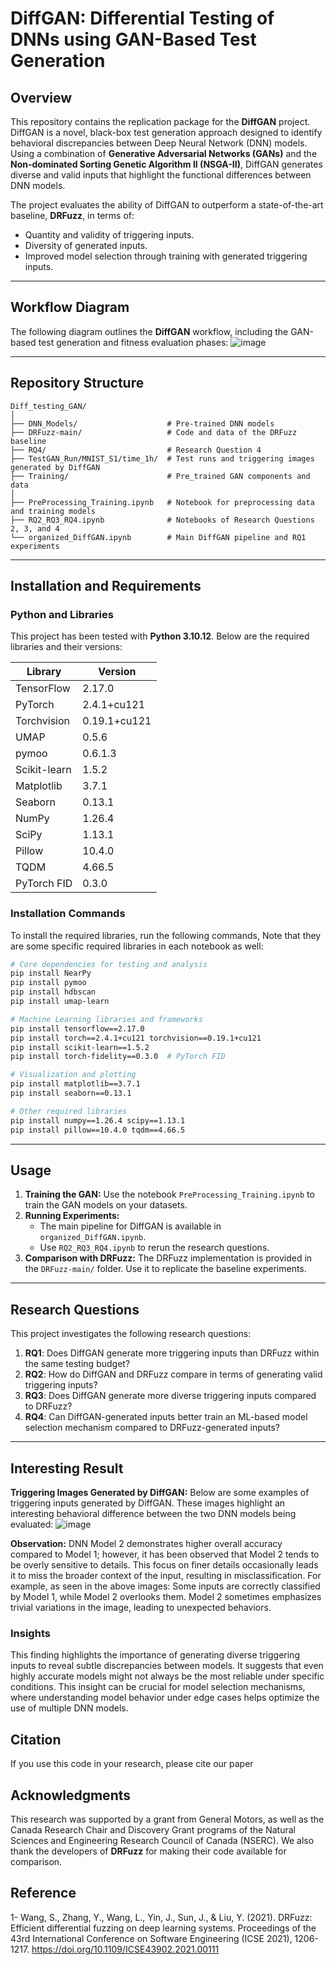 # DiffGAN: Differential Testing of DNNs using GAN-Based Test Generation

## Overview
This repository contains the replication package for the **DiffGAN** project. DiffGAN is a novel, black-box test generation approach designed to identify behavioral discrepancies between Deep Neural Network (DNN) models. Using a combination of **Generative Adversarial Networks (GANs)** and the **Non-dominated Sorting Genetic Algorithm II (NSGA-II)**, DiffGAN generates diverse and valid inputs that highlight the functional differences between DNN models.

The project evaluates the ability of DiffGAN to outperform a state-of-the-art baseline, **DRFuzz**, in terms of:
- Quantity and validity of triggering inputs.
- Diversity of generated inputs.
- Improved model selection through training with generated triggering inputs.

---

## Workflow Diagram
The following diagram outlines the **DiffGAN** workflow, including the GAN-based test generation and fitness evaluation phases:
![image](https://github.com/user-attachments/assets/aefedaf6-fb59-49d6-be64-1945cc42e380)


---

## Repository Structure
```
Diff_testing_GAN/
│
├── DNN_Models/                    # Pre-trained DNN models
├── DRFuzz-main/                   # Code and data of the DRFuzz baseline
├── RQ4/                           # Research Question 4
├── TestGAN_Run/MNIST_S1/time_1h/  # Test runs and triggering images generated by DiffGAN
├── Training/                      # Pre_trained GAN components and data
│
├── PreProcessing_Training.ipynb   # Notebook for preprocessing data and training models
├── RQ2_RQ3_RQ4.ipynb              # Notebooks of Research Questions 2, 3, and 4
└── organized_DiffGAN.ipynb        # Main DiffGAN pipeline and RQ1 experiments 
```

---

## Installation and Requirements

### Python and Libraries

This project has been tested with **Python 3.10.12**. Below are the required libraries and their versions:

| Library          | Version    |
|------------------|------------|
| TensorFlow       | 2.17.0     |
| PyTorch          | 2.4.1+cu121 |
| Torchvision      | 0.19.1+cu121 |
| UMAP             | 0.5.6      |
| pymoo            | 0.6.1.3    |
| Scikit-learn     | 1.5.2      |
| Matplotlib       | 3.7.1      |
| Seaborn          | 0.13.1     |
| NumPy            | 1.26.4     |
| SciPy            | 1.13.1     |
| Pillow           | 10.4.0     |
| TQDM             | 4.66.5     |
| PyTorch FID      | 0.3.0      |

### Installation Commands
To install the required libraries, run the following commands, Note that they are some specific required libraries in each notebook as well:

```bash
# Core dependencies for testing and analysis
pip install NearPy
pip install pymoo
pip install hdbscan
pip install umap-learn

# Machine Learning libraries and frameworks
pip install tensorflow==2.17.0
pip install torch==2.4.1+cu121 torchvision==0.19.1+cu121
pip install scikit-learn==1.5.2
pip install torch-fidelity==0.3.0  # PyTorch FID

# Visualization and plotting
pip install matplotlib==3.7.1
pip install seaborn==0.13.1

# Other required libraries
pip install numpy==1.26.4 scipy==1.13.1
pip install pillow==10.4.0 tqdm==4.66.5
```
---

## Usage
1. **Training the GAN:** Use the notebook `PreProcessing_Training.ipynb` to train the GAN models on your datasets.
2. **Running Experiments:** 
   - The main pipeline for DiffGAN is available in `organized_DiffGAN.ipynb`.
   - Use `RQ2_RQ3_RQ4.ipynb` to rerun the research questions.
3. **Comparison with DRFuzz:** The DRFuzz implementation is provided in the `DRFuzz-main/` folder. Use it to replicate the baseline experiments.

---

## Research Questions
This project investigates the following research questions:

1. **RQ1**: Does DiffGAN generate more triggering inputs than DRFuzz within the same testing budget?
2. **RQ2**: How do DiffGAN and DRFuzz compare in terms of generating valid triggering inputs?
3. **RQ3**: Does DiffGAN generate more diverse triggering inputs compared to DRFuzz?
4. **RQ4**: Can DiffGAN-generated inputs better train an ML-based model selection mechanism compared to DRFuzz-generated inputs?

---
## Interesting Result
**Triggering Images Generated by DiffGAN:**
Below are some examples of triggering inputs generated by DiffGAN. These images highlight an interesting behavioral difference between the two DNN models being evaluated:
![image](https://github.com/user-attachments/assets/a8081bf1-b800-41c7-929a-a26b3e5b2f8d)

**Observation:**
DNN Model 2 demonstrates higher overall accuracy compared to Model 1; however, it has been observed that Model 2 tends to be overly sensitive to details. This focus on finer details occasionally leads it to miss the broader context of the input, resulting in misclassification.
For example, as seen in the above images:
Some inputs are correctly classified by Model 1, while Model 2 overlooks them.
Model 2 sometimes emphasizes trivial variations in the image, leading to unexpected behaviors.

### Insights
This finding highlights the importance of generating diverse triggering inputs to reveal subtle discrepancies between models. It suggests that even highly accurate models might not always be the most reliable under specific conditions. This insight can be crucial for model selection mechanisms, where understanding model behavior under edge cases helps optimize the use of multiple DNN models.


## Citation
If you use this code in your research, please cite our paper

## Acknowledgments
This research was supported by a grant from General Motors, as well as the Canada Research Chair and Discovery Grant programs of the Natural Sciences and Engineering Research Council of Canada (NSERC). We also thank the developers of **DRFuzz** for making their code available for comparison.

## Reference
1- Wang, S., Zhang, Y., Wang, L., Yin, J., Sun, J., & Liu, Y. (2021). DRFuzz: Efficient differential fuzzing on deep learning systems. Proceedings of the 43rd International Conference on Software Engineering (ICSE 2021), 1206-1217. https://doi.org/10.1109/ICSE43902.2021.00111
